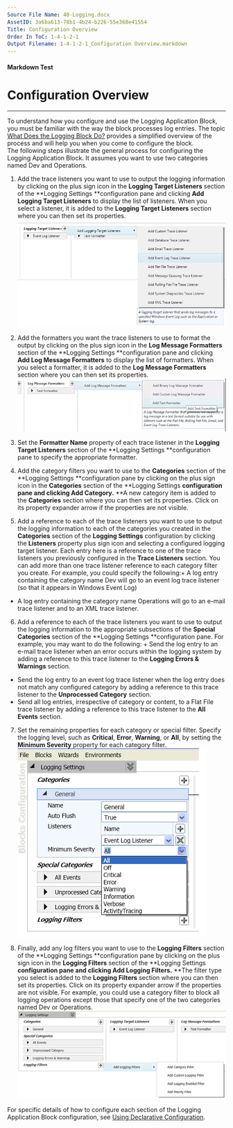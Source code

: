 ```yaml
---
Source File Name: 40-Logging.docx
AssetID: 3a6ba613-78b1-4b24-b226-55e368e41554
Title: Configuration Overview
Order In ToC: 1-4-1-2-1
Output Filename: 1-4-1-2-1_Configuration Overview.markdown
---
```


#### Markdown Test ####
# Configuration Overview #
----------

To understand how you configure and use the Logging Application Block, you must be familiar with the way the block processes log entries. The topic [What Does the Logging Block Do?]({$finalDocSet}) provides a simplified overview of the process and will help you when you come to configure the block.  
The following steps illustrate the general process for configuring the Logging Application Block. It assumes you want to use two categories named Dev and Operations.   
1. Add the trace listeners you want to use to output the logging information by clicking on the plus sign icon in the **Logging Target Listeners** section of the **Logging Settings **configuration pane and clicking **Add Logging Target Listeners** to display the list of listeners. When you select a listener, it is added to the **Logging Target Listeners** section where you can then set its properties. ![](images/CA71C2EA01A5E4EBB0ED7FCB1CD54505.png)  

2. Add the formatters you want the trace listeners to use to format the output by clicking on the plus sign icon in the **Log Message Formatters** section of the **Logging Settings **configuration pane and clicking **Add Log Message Formatters** to display the list of formatters. When you select a formatter, it is added to the **Log Message Formatters** section where you can then set its properties. ![](images/da481ab1-dcb8-4c08-a1c6-0214edd65b08.png)  

3. Set the **Formatter Name** property of each trace listener in the **Logging Target Listeners** section of the **Logging Settings **configuration pane to specify the appropriate formatter.
4. Add the category filters you want to use to the **Categories** section of the **Logging Settings **configuration pane by clicking on the plus sign icon in the **Categories** section of the **Logging Settings **configuration pane and clicking **Add Category**.** **A new category item is added to the **Categories** section where you can then set its properties. Click on its property expander arrow if the properties are not visible.
5. Add a reference to each of the trace listeners you want to use to output the logging information to each of the categories you created in the **Categories** section of the **Logging Settings** configuration by clicking the **Listeners** property plus sign icon and selecting a configured logging target listener. Each entry here is a reference to one of the trace listeners you previously configured in the **Trace Listeners** section. You can add more than one trace listener reference to each category filter you create. For example, you could specify the following:+ A log entry containing the category name Dev will go to an event log trace listener (so that it appears in Windows Event Log)
+ A log entry containing the category name Operations will go to an e-mail trace listener and to an XML trace listener. 

6. Add a reference to each of the trace listeners you want to use to output the logging information to the appropriate subsections of the **Special Categories** section of the **Logging Settings **configuration pane. For example, you may want to do the following: + Send the log entry to an e-mail trace listener when an error occurs within the logging system by adding a reference to this trace listener to the **Logging Errors &amp; Warnings** section.
+ Send the log entry to an event log trace listener when the log entry does not match any configured category by adding a reference to this trace listener to the **Unprocessed Category** section.
+ Send all log entries, irrespective of category or content, to a Flat File trace listener by adding a reference to this trace listener to the **All Events** section.

7. Set the remaining properties for each category or special filter. Specify the logging level, such as **Critical**, **Error**, **Warning**, or **All**, by setting the **Minimum Severity** property for each category filter. ![](images/1C76D787B795608F7BFFBBCDEA6AC14A.png)  

8. Finally, add any log filters you want to use to the **Logging Filters** section of the **Logging Settings **configuration pane by clicking on the plus sign icon in the **Logging Filters** section of the **Logging Settings **configuration pane and clicking **Add Logging Filters**.** **The filter type you select is added to the **Logging Filters** section where you can then set its properties. Click on its property expander arrow if the properties are not visible. For example, you could use a category filter to block all logging operations except those that specify one of the two categories named Dev or Operations.![](images/26c4a307-5395-4c58-ab8e-8543fbe7643a.png)  

For specific details of how to configure each section of the Logging Application Block configuration, see [Using Declarative Configuration]({$finalDocSet}).  

